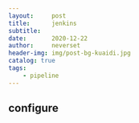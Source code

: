 ```yaml
---
layout:     post
title:      jenkins
subtitle:   
date:       2020-12-22
author:     neverset
header-img: img/post-bg-kuaidi.jpg
catalog: true
tags:
    - pipeline
---
```



## configure 